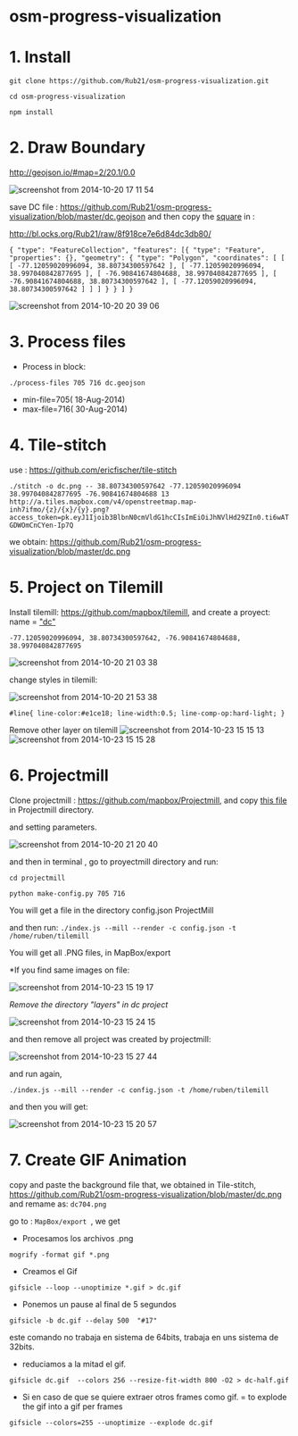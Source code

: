 osm-progress-visualization
==========================

# 1. Install

`git clone https://github.com/Rub21/osm-progress-visualization.git`

`cd osm-progress-visualization`

`npm install`


# 2. Draw Boundary

 http://geojson.io/#map=2/20.1/0.0

![screenshot from 2014-10-20 17 11 54](https://cloud.githubusercontent.com/assets/1152236/4709206/c0c68120-589d-11e4-85f9-b6def29ce57a.png)

save  DC file : https://github.com/Rub21/osm-progress-visualization/blob/master/dc.geojson and then copy the [square](https://cloud.githubusercontent.com/assets/1152236/4711354/5b4f7588-58b9-11e4-9dd5-f69aaae032a1.png) in :

http://bl.ocks.org/Rub21/raw/8f918ce7e6d84dc3db80/

`{
  "type": "FeatureCollection",
  "features": [{
      "type": "Feature",
      "properties": {},
      "geometry": {
        "type": "Polygon",
        "coordinates": [
          [
            [
              -77.12059020996094,
              38.80734300597642
            ],
            [
              -77.12059020996094,
              38.997040842877695
            ],
            [
              -76.90841674804688,
              38.997040842877695
            ],
            [
              -76.90841674804688,
              38.80734300597642
            ],
            [
              -77.12059020996094,
              38.80734300597642
            ]
          ]
        ]
      }
    }
  ]
}`


![screenshot from 2014-10-20 20 39 06](https://cloud.githubusercontent.com/assets/1152236/4711417/b463ea54-58ba-11e4-9061-28fe2a17df11.png)

# 3. Process files

- Process in block:

`./process-files 705 716 dc.geojson`

- min-file=705( 18-Aug-2014)
- max-file=716( 30-Aug-2014)


# 4. Tile-stitch

use : https://github.com/ericfischer/tile-stitch

`./stitch -o dc.png -- 38.80734300597642 -77.12059020996094 38.997040842877695 -76.90841674804688 13 http://a.tiles.mapbox.com/v4/openstreetmap.map-inh7ifmo/{z}/{x}/{y}.png?access_token=pk.eyJ1Ijoib3BlbnN0cmVldG1hcCIsImEiOiJhNVlHd29ZIn0.ti6wATGDWOmCnCYen-Ip7Q`

we obtain: https://github.com/Rub21/osm-progress-visualization/blob/master/dc.png

 
# 5. Project on Tilemill

Install tilemill: https://github.com/mapbox/tilemill, and create a proyect: name = ["dc"](https://cloud.githubusercontent.com/assets/1152236/4711662/657e0ef2-58be-11e4-81ff-b91e6354dd17.png)

`-77.12059020996094, 38.80734300597642, -76.90841674804688, 38.997040842877695`


![screenshot from 2014-10-20 21 03 38](https://cloud.githubusercontent.com/assets/1152236/4711649/2301848c-58be-11e4-9f7e-c7555044368d.png)

change styles in tilemill:


![screenshot from 2014-10-20 21 53 38](https://cloud.githubusercontent.com/assets/1152236/4711993/38c3d4ee-58c5-11e4-81dc-092e2877a953.png)


`#line{
line-color:#e1ce18;
  line-width:0.5;
  line-comp-op:hard-light;
}`


Remove other layer on tilemill
![screenshot from 2014-10-23 15 15 13](https://cloud.githubusercontent.com/assets/1152236/4759637/fe2012c8-5ae8-11e4-9b83-72fc25c7e5a6.png)
![screenshot from 2014-10-23 15 15 28](https://cloud.githubusercontent.com/assets/1152236/4759636/fe055a78-5ae8-11e4-9a33-345a64fded63.png)

# 6. Projectmill

Clone projectmill : https://github.com/mapbox/Projectmill, and copy [this file](https://github.com/Rub21/osm-progress-visualization/blob/master/proyectmill/make-config.py) in Projectmill directory.

and setting parameters.
 
![screenshot from 2014-10-20 21 20 40](https://cloud.githubusercontent.com/assets/1152236/4711823/59b6b6ac-58c1-11e4-9dbb-cdc37fd509ac.png)

and then in terminal , go to proyectmill directory and run:

`cd projectmill`

`python make-config.py 705 716`


You will get a file in the directory config.json ProjectMill


and then run: `./index.js --mill --render -c config.json -t /home/ruben/tilemill`

You will get all .PNG files, in MapBox/export 


*If you find same images on file:

![screenshot from 2014-10-23 15 19 17](https://cloud.githubusercontent.com/assets/1152236/4759783/44037cfc-5aea-11e4-95bd-80ec3ccf3bc5.png)

*Remove the directory "layers" in dc project*

![screenshot from 2014-10-23 15 24 15](https://cloud.githubusercontent.com/assets/1152236/4759800/659f6920-5aea-11e4-8179-d1421a6852dc.png)

and then remove all project was created by projectmill:

![screenshot from 2014-10-23 15 27 44](https://cloud.githubusercontent.com/assets/1152236/4759840/b7cbc41e-5aea-11e4-8118-448bb6c7cf36.png)



and run again, 

 `./index.js --mill --render -c config.json -t /home/ruben/tilemill`

and then you will get:

![screenshot from 2014-10-23 15 20 57](https://cloud.githubusercontent.com/assets/1152236/4759782/43ffbbf8-5aea-11e4-94b2-8bd57e3dac8c.png)



# 7. Create GIF Animation

copy and paste the background file that, we obtained in Tile-stitch, https://github.com/Rub21/osm-progress-visualization/blob/master/dc.png
 and remame as: `dc704.png`

go to : `MapBox/export `, we get 

- Procesamos los archivos .png

`mogrify -format gif *.png`

- Creamos el Gif

`gifsicle --loop --unoptimize *.gif > dc.gif`

- Ponemos un pause al final de 5 segundos


`gifsicle -b dc.gif --delay 500  "#17"`

este  comando no trabaja en sistema de 64bits, trabaja en uns sistema de 32bits.

- reduciamos a la mitad el gif.

`gifsicle dc.gif  --colors 256 --resize-fit-width 800 -O2 > dc-half.gif`


- Si en caso de que se quiere extraer otros frames  como gif. =  to explode the gif into a gif per frames

`gifsicle --colors=255 --unoptimize --explode dc.gif`




